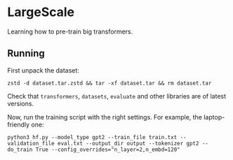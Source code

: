 # LargeScale
Learning how to pre-train big transformers.

## Running
First unpack the dataset:
```
zstd -d dataset.tar.zstd && tar -xf dataset.tar && rm dataset.tar
```

Check that `transformers`, `datasets`, `evaluate` and other libraries are of latest versions.

Now, run the training script with the right settings. For example, the laptop-friendly one:
```
python3 hf.py --model_type gpt2 --train_file train.txt --validation_file eval.txt --output_dir output --tokenizer gpt2 --do_train True --config_overrides="n_layer=2,n_embd=120"
```
